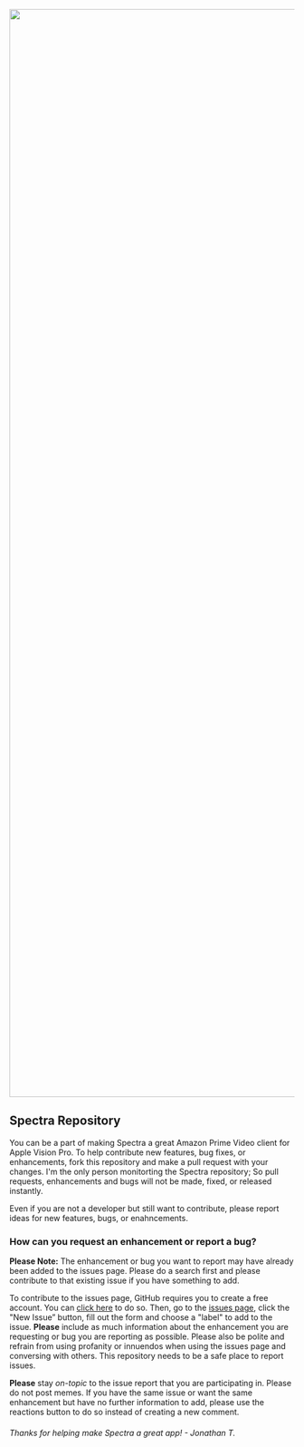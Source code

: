 <p align="center">
<img width="1920" alt="mac1024" src="https://github.com/JTostitos/Spectra/assets/17661536/86fb5613-5ae7-4d16-8192-de4412ac2e03">
</p>

## Spectra Repository

You can be a part of making Spectra a great Amazon Prime Video client for Apple Vision Pro. To help contribute new features, bug fixes, or enhancements, fork this repository and make a pull request with your changes. I'm the only person monitorting the Spectra repository; So pull requests, enhancements and bugs will not be made, fixed, or released instantly. 

Even if you are not a developer but still want to contribute, please report ideas for new features, bugs, or enahncements.

### How can you request an enhancement or report a bug?

**Please Note:** The enhancement or bug you want to report may have already been added to the issues page. Please do a search first and please contribute to that existing issue if you have something to add.

To contribute to the issues page, GitHub requires you to create a free account. You can [click here](https://github.com/) to do so. Then, go to the [issues page](https://github.com/JTostitos/Spectra/issues), click the "New Issue” button, fill out the form and choose a "label" to add to the issue. **Please** include as much information about the enhancement you are requesting or bug you are reporting as possible. Please also be polite and refrain from using profanity or innuendos when using the issues page and conversing with others. This repository needs to be a safe place to report issues.

**Please** stay *on-topic* to the issue report that you are participating in. Please do not post memes. If you have the same issue or want the same enhancement but have no further information to add, please use the reactions button to do so instead of creating a new comment.

###### Thanks for helping make Spectra a great app! - Jonathan T.
